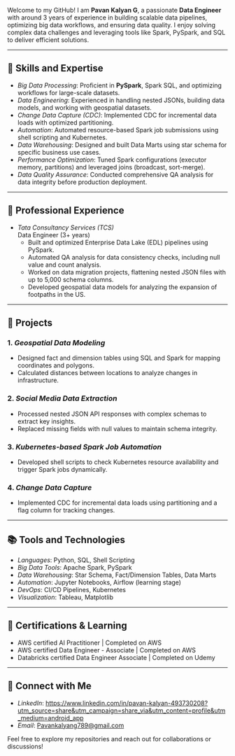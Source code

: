 
Welcome to my GitHub! I am **Pavan Kalyan G**, a passionate **Data Engineer** with around 3 years of experience in building scalable data pipelines, optimizing big data workflows, and ensuring data quality. 
I enjoy solving complex data challenges and leveraging tools like Spark, PySpark, and SQL to deliver efficient solutions.

---

## 🔧 Skills and Expertise
- *Big Data Processing*: Proficient in **PySpark**, Spark SQL, and optimizing workflows for large-scale datasets.
- *Data Engineering*: Experienced in handling nested JSONs, building data models, and working with geospatial datasets.
- *Change Data Capture (CDC)*: Implemented CDC for incremental data loads with optimized partitioning.
- *Automation*: Automated resource-based Spark job submissions using shell scripting and Kubernetes.
- *Data Warehousing*: Designed and built Data Marts using star schema for specific business use cases.
- *Performance Optimization*: Tuned Spark configurations (executor memory, partitions) and leveraged joins (broadcast, sort-merge).
- *Data Quality Assurance*: Conducted comprehensive QA analysis for data integrity before production deployment.

---

## 💼 Professional Experience
- *Tata Consultancy Services (TCS)*  
  Data Engineer (3+ years)  
  - Built and optimized Enterprise Data Lake (EDL) pipelines using PySpark.  
  - Automated QA analysis for data consistency checks, including null value and count analysis.  
  - Worked on data migration projects, flattening nested JSON files with up to 5,000 schema columns.  
  - Developed geospatial data models for analyzing the expansion of footpaths in the US.

---

## 🚀 Projects
### 1. *Geospatial Data Modeling*
- Designed fact and dimension tables using SQL and Spark for mapping coordinates and polygons.
- Calculated distances between locations to analyze changes in infrastructure.

### 2. *Social Media Data Extraction*
- Processed nested JSON API responses with complex schemas to extract key insights.
- Replaced missing fields with null values to maintain schema integrity.

### 3. *Kubernetes-based Spark Job Automation*
- Developed shell scripts to check Kubernetes resource availability and trigger Spark jobs dynamically.

### 4. *Change Data Capture*
- Implemented CDC for incremental data loads using partitioning and a flag column for tracking changes.

---

## 📚 Tools and Technologies
- *Languages*: Python, SQL, Shell Scripting  
- *Big Data Tools*: Apache Spark, PySpark  
- *Data Warehousing*: Star Schema, Fact/Dimension Tables, Data Marts  
- *Automation*: Jupyter Notebooks, Airflow (learning stage)  
- *DevOps*: CI/CD Pipelines, Kubernetes  
- *Visualization*: Tableau, Matplotlib  

---

## 🌟 Certifications & Learning
-  AWS certified AI Practitioner | Completed on AWS
-  AWS certified Data Engineer - Associate | Completed on AWS
-  Databricks certified Data Engineer Associate | Completed on Udemy

---

## 🤝 Connect with Me
- *LinkedIn*: https://www.linkedin.com/in/pavan-kalyan-493730208?utm_source=share&utm_campaign=share_via&utm_content=profile&utm_medium=android_app
- *Email*: Pavankalyang789@gmail.com

Feel free to explore my repositories and reach out for collaborations or discussions!


